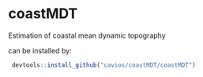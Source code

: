# coastMDT
Estimation of coastal mean dynamic topography

can be installed by: 
```R
 devtools::install_github("cavios/coastMDT/coastMDT")
 ```
